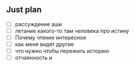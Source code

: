 ## Just plan
- [ ] рассуждение аши 
- [ ] летание какого-то там человека про истину 
- [ ] Почему чтение интересное
- [ ] как меня видят другие
- [ ] что нужно чтобы пережить историю
- [ ] отчаянность и
